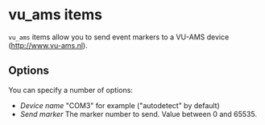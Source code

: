 # vu_ams items

`vu_ams` items allow you to send event markers to a VU-AMS device (<http://www.vu-ams.nl>).

## Options

You can specify a number of options:

- *Device name* "COM3" for example ("autodetect" by default)
- *Send marker* The marker number to send. Value between 0 and 65535.
